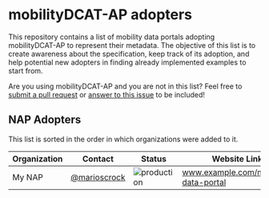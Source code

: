 # mobilityDCAT-AP adopters

This repository contains a list of mobility data portals adopting mobilityDCAT-AP to represent their metadata. The objective of this list is to create awareness about the specification, keep track of its adoption, and help potential new adopters in finding already implemented examples to start from.

Are you using mobilityDCAT-AP and you are not in this list? Feel free to [submit a pull request](https://docs.github.com/en/pull-requests/collaborating-with-pull-requests/proposing-changes-to-your-work-with-pull-requests/creating-a-pull-request-from-a-fork) or [answer to this issue](https://github.com/mobilityDCAT-AP/adopters/issues/1) to be included!

## NAP Adopters

This list is sorted in the order in which organizations were added to it.

| Organization | Contact | Status | Website Link | API Documentation |
| ------------ | ------- | ------ | ------------------ | ------------------ |
| My NAP | [@marioscrock](https://github.com/marioscrock) | ![production](https://img.shields.io/badge/-ongoing-blue?style=flat) | www.example.com/mobility-data-portal | www.example.com/api-documentation |
